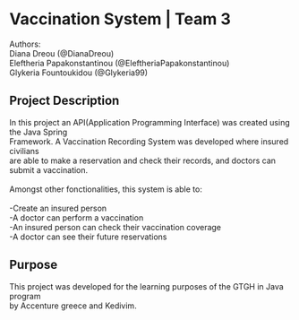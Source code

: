 <h1>Vaccination System | Team 3</h1>
Authors: 
<br>Diana Dreou (@DianaDreou)
<br>Eleftheria Papakonstantinou (@EleftheriaPapakonstantinou)
<br>Glykeria Fountoukidou (@Glykeria99)


<h2>Project Description </h2>

In this project an API(Application Programming Interface) was created using the Java Spring 
<br> Framework. A Vaccination Recording System was developed where insured civilians 
<br> are able to make a reservation and check their records, and doctors can submit a vaccination. 
<br>
<br>Amongst other fonctionalities, this system is able to:
<br>
<br> -Create an insured person
<br> -A doctor can perform a vaccination
<br> -An insured person can check their vaccination coverage
<br> -A doctor can see their future reservations



<h2> Purpose </h2>

This project was developed for the learning purposes of the GTGH in Java program
<br> by Accenture greece and Kedivim.
<br>

